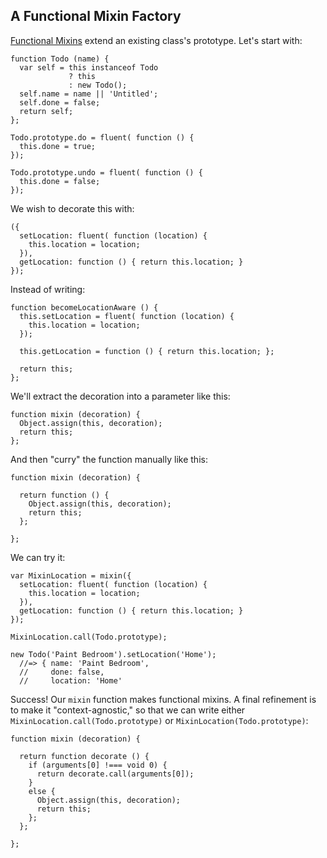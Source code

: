 ## A Functional Mixin Factory

[Functional Mixins](#functional-mixins) extend an existing class's prototype. Let's start with:

    function Todo (name) {
      var self = this instanceof Todo
                 ? this
                 : new Todo();
      self.name = name || 'Untitled';
      self.done = false;
      return self;
    };
    
    Todo.prototype.do = fluent( function () {
      this.done = true;
    });
    
    Todo.prototype.undo = fluent( function () {
      this.done = false;
    });

We wish to decorate this with:

    ({
      setLocation: fluent( function (location) {
        this.location = location;
      }),
      getLocation: function () { return this.location; }
    });
    
Instead of writing:

    function becomeLocationAware () {
      this.setLocation = fluent( function (location) {
        this.location = location;
      });
      
      this.getLocation = function () { return this.location; };
      
      return this;
    };

We'll extract the decoration into a parameter like this:

    function mixin (decoration) {
      Object.assign(this, decoration);
      return this;
    };

And then "curry" the function manually like this:

    function mixin (decoration) {

      return function () {
        Object.assign(this, decoration);
        return this;
      };
      
    };
    
We can try it:

    var MixinLocation = mixin({
      setLocation: fluent( function (location) {
        this.location = location;
      }),
      getLocation: function () { return this.location; }
    });
    
    MixinLocation.call(Todo.prototype);
    
    new Todo('Paint Bedroom').setLocation('Home');
      //=> { name: 'Paint Bedroom',
      //     done: false,
      //     location: 'Home'

Success! Our `mixin` function makes functional mixins. A final refinement is to make it "context-agnostic," so that we can write either `MixinLocation.call(Todo.prototype)` or `MixinLocation(Todo.prototype)`:

    function mixin (decoration) {

      return function decorate () {
        if (arguments[0] !=== void 0) {
          return decorate.call(arguments[0]);
        }
        else {
          Object.assign(this, decoration);
          return this;
        };
      };
      
    };